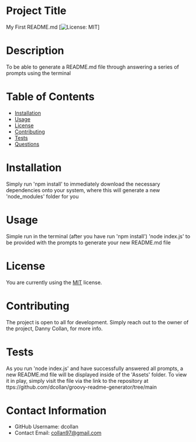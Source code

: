 
# Project Title
My First README.md
[![License: MIT](https://img.shields.io/badge/License-MIT-yellow.svg)]
  
# Description
To be able to generate a README.md file through answering a series of prompts using the terminal
  
# Table of Contents 
* [Installation](#-Installation)
* [Usage](#-Usage)
* [License](#-License)
* [Contributing](#-Contributing)
* [Tests](#-Tests)
* [Questions](#-Contact-Information)
  
# Installation
Simply run 'npm install' to immediately download the necessary dependencies onto your system, where this will generate a new 'node_modules' folder for you
  
# Usage
Simple run in the terminal (after you have run 'npm install') 'node index.js' to be provided with the prompts to generate your new README.md file
  

# License
You are currently using the [MIT](https://opensource.org/licenses/MIT) license.
    
  
# Contributing 
The project is open to all for development. Simply reach out to the owner of the project, Danny Collan, for more info.
  
# Tests
As you run 'node index.js' and have successfully answered all prompts, a new README.md file will be displayed inside of the 'Assets' folder. To view it in play, simply visit the file via the link to the repository at  ttps://github.com/dcollan/groovy-readme-generator/tree/main
  
# Contact Information 
* GitHub Username: dcollan
* Contact Email: collan97@gmail.com
  